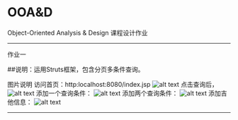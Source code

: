# OOA&D
Object-Oriented Analysis &amp; Design 
课程设计作业

-------------
作业一

##说明：运用Struts框架，包含分页多条件查询。


图片说明
访问首页：http:localhost:8080/index.jsp
![alt text](guitar/1.jpg "title")
点击查询后，
![alt text](guitar/2.jpg "title")
添加一个查询条件：
![alt text](guitar/3.jpg "title")
添加两个查询条件：
![alt text](guitar/4.jpg "title")
添加吉他信息：
![alt text](guitar/5.jpg "title")

--------------